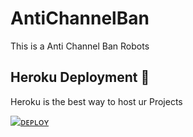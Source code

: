 # AntiChannelBan
This is a Anti Channel Ban Robots 

## Heroku Deployment 💜
Heroku is the best way to host ur Projects

[![ ᴅᴇᴘʟᴏʏ](https://www.herokucdn.com/deploy/button.svg)](https://heroku.com/deploy?template=https://github.com/BrayDenXD/AntiChannelBan)
